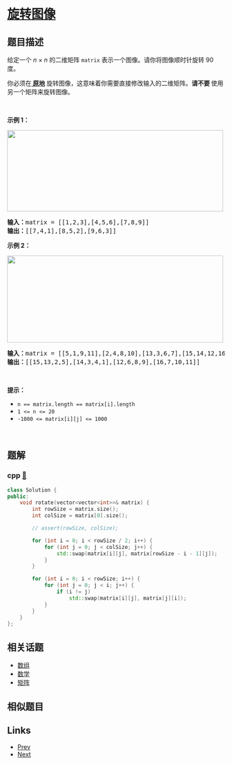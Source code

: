
# [旋转图像](https://leetcode-cn.com/problems/rotate-image)

## 题目描述

<p>给定一个 <em>n&nbsp;</em>×&nbsp;<em>n</em> 的二维矩阵&nbsp;<code>matrix</code> 表示一个图像。请你将图像顺时针旋转 90 度。</p>

<p>你必须在<strong><a href="https://baike.baidu.com/item/%E5%8E%9F%E5%9C%B0%E7%AE%97%E6%B3%95" target="_blank"> 原地</a></strong> 旋转图像，这意味着你需要直接修改输入的二维矩阵。<strong>请不要 </strong>使用另一个矩阵来旋转图像。</p>

<p>&nbsp;</p>

<p><strong>示例 1：</strong></p>
<img alt="" src="https://assets.leetcode.com/uploads/2020/08/28/mat1.jpg" style="height: 188px; width: 500px;" />
<pre>
<strong>输入：</strong>matrix = [[1,2,3],[4,5,6],[7,8,9]]
<strong>输出：</strong>[[7,4,1],[8,5,2],[9,6,3]]
</pre>

<p><strong>示例 2：</strong></p>
<img alt="" src="https://assets.leetcode.com/uploads/2020/08/28/mat2.jpg" style="height: 201px; width: 500px;" />
<pre>
<strong>输入：</strong>matrix = [[5,1,9,11],[2,4,8,10],[13,3,6,7],[15,14,12,16]]
<strong>输出：</strong>[[15,13,2,5],[14,3,4,1],[12,6,8,9],[16,7,10,11]]
</pre>

<p>&nbsp;</p>

<p><strong>提示：</strong></p>

<ul>
	<li><code>n == matrix.length == matrix[i].length</code></li>
	<li><code>1 &lt;= n &lt;= 20</code></li>
	<li><code>-1000 &lt;= matrix[i][j] &lt;= 1000</code></li>
</ul>

<p>&nbsp;</p>


## 题解

### cpp [🔗](rotate-image.cpp) 
```cpp
class Solution {
public:
    void rotate(vector<vector<int>>& matrix) {
        int rowSize = matrix.size();
        int colSize = matrix[0].size();

        // assert(rowSize, colSize);

        for (int i = 0; i < rowSize / 2; i++) {
            for (int j = 0; j < colSize; j++) {
                std::swap(matrix[i][j], matrix[rowSize - i - 1][j]);
            }
        }

        for (int i = 0; i < rowSize; i++) {
            for (int j = 0; j < i; j++) {
                if (i != j)
                    std::swap(matrix[i][j], matrix[j][i]);
            }
        }
    }
};
```


## 相关话题

- [数组](../../tags/array.md) 
- [数学](../../tags/math.md) 
- [矩阵](../../tags/matrix.md) 


## 相似题目



## Links

- [Prev](../permutations/README.md) 
- [Next](../group-anagrams/README.md) 


